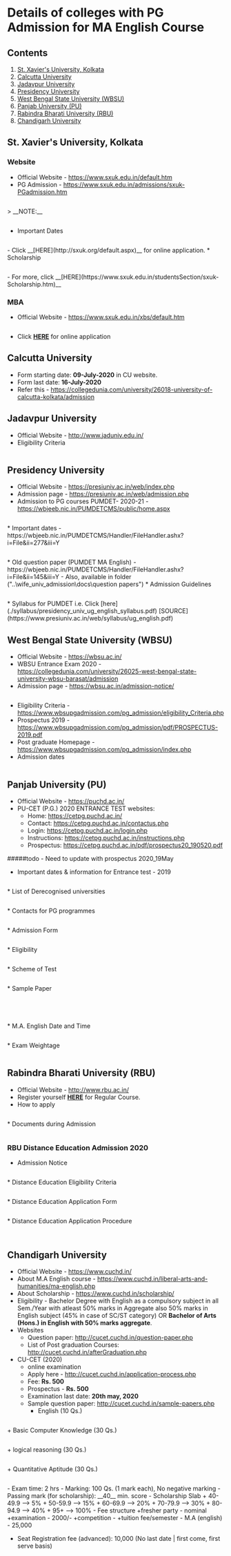 # Details of colleges with PG Admission for MA English Course
## Contents
1. [St. Xavier's University, Kolkata](#st-xaviers-university-kolkata)
1. [Calcutta University](#calcutta-university)
1. [Jadavpur University](#jadavpur-university)
1. [Presidency University](#presidency-university)
1. [West Bengal State University (WBSU)](#west-bengal-state-university-wbsu)
1. [Panjab University (PU)](#panjab-university-pu)
1. [Rabindra Bharati University (RBU)](#rabindra-bharati-university-rbu)
1. [Chandigarh University](#chandigarh-university)

##  St. Xavier's University, Kolkata
### Website
* Official Website - https://www.sxuk.edu.in/default.htm
* PG Admission - https://www.sxuk.edu.in/admissions/sxuk-PGadmission.htm
<p align="center">
  <img src="../images/st_xaviers_univ_ma_english.png" alt="" width="" height="">
</p>
> __NOTE:__
<p align="center">
  <img src="../images/st_xaviers_univ_ma_english_note.png" alt="" width="" height="">
</p>

* Important Dates
<p align="center">
  <img src="../images/st_xaviers_univ_ma_english_imp_dates.png" alt="" width="" height="">
</p>
	- Click __[HERE](http://sxuk.org/default.aspx)__ for online application.
* Scholarship
<p align="center">
  <img src="../images/st_xaviers_univ_scholarship.png" alt="" width="" height="">
</p>
	- For more, click __[HERE](https://www.sxuk.edu.in/studentsSection/sxuk-Scholarship.htm)__

### MBA
* Official Website - https://www.sxuk.edu.in/xbs/default.htm
<p align="center">
  <img src="../images/st_xaviers_univ_mba.png" alt="" width="" height="">
</p>

* Click __[HERE](https://www.sxuk.org/mba-default.aspx)__ for online application

## Calcutta University
* Form starting date: __09-July-2020__ in CU website.
* Form last date: __16-July-2020__
* Refer this - https://collegedunia.com/university/26018-university-of-calcutta-kolkata/admission

## Jadavpur University
* Official Website - http://www.jaduniv.edu.in/
* Eligibility Criteria
<p align="center">
  <img src="../images/ju_ma_english_eligibility_criteria.png" alt="" width="" height="">
</p>

## Presidency University
* Official Website - https://presiuniv.ac.in/web/index.php
* Admission page - https://presiuniv.ac.in/web/admission.php
* Admission to PG courses PUMDET- 2020-21 - https://wbjeeb.nic.in/PUMDETCMS/public/home.aspx
<p align="center">
  <img src="../images/presidency_univ_pumdet_admission_application_form.jpg" alt="" width="" height="">
</p>
* Important dates - https://wbjeeb.nic.in/PUMDETCMS/Handler/FileHandler.ashx?i=File&ii=277&iii=Y
<p align="center">
  <img src="../images/presidency_univ_pumdet_admission_imp_dates.jpg" alt="" width="" height="">
</p>
* Old question paper (PUMDET MA English) - https://wbjeeb.nic.in/PUMDETCMS/Handler/FileHandler.ashx?i=File&ii=145&iii=Y
  - Also, available in folder ("..\wife_univ_admission\docs\question papers")
* Admission Guidelines
<p align="center">
  <img src="../images/presidency_univ_admission_guidelines.png" alt="" width="" height="">
</p>
* Syllabus for PUMDET i.e. Click [here](./syllabus/presidency_univ_ug_english_syllabus.pdf) [SOURCE](https://www.presiuniv.ac.in/web/syllabus/ug_english.pdf)

## West Bengal State University (WBSU)
* Official Website - https://wbsu.ac.in/
* WBSU Entrance Exam 2020 - https://collegedunia.com/university/26025-west-bengal-state-university-wbsu-barasat/admission
* Admission page - https://wbsu.ac.in/admission-notice/
<p align="center">
  <img src="../images/wbsu_all_admission_notice.png" alt="" width="" height="">
</p>

* Eligibility Criteria - https://www.wbsupgadmission.com/pg_admission/eligibility_Criteria.php
* Prospectus 2019 - https://www.wbsupgadmission.com/pg_admission/pdf/PROSPECTUS-2019.pdf
* Post graduate Homepage - https://www.wbsupgadmission.com/pg_admission/index.php
* Admission dates
<p align="center">
  <img src="../images/wbsu_pg_admission_dates.png" alt="" width="" height="">
</p>


## Panjab University (PU)
* Official Website - https://puchd.ac.in/
* PU-CET (P.G.) 2020 ENTRANCE TEST websites:
	- Home: https://cetpg.puchd.ac.in/
	-	Contact: https://cetpg.puchd.ac.in/contactus.php
	- Login: https://cetpg.puchd.ac.in/login.php
	- Instructions: https://cetpg.puchd.ac.in/instructions.php
	- Prospectus: https://cetpg.puchd.ac.in/pdf/prospectus20_190520.pdf

#####todo - Need to update with prospectus 2020_19May
* Important dates & information for Entrance test - 2019
<p align="center">
  <img src="../images/pu_cet_pg_important_dates.png" alt="" width="" height="">
</p>
* List of Derecognised universities
<p align="center">
  <img src="../images/pu_derecognised_universities.png" alt="" width="" height="">
</p>
* Contacts for PG programmes
<p align="center">
  <img src="../images/pu_cet_pg_contact.png" alt="" width="" height="">
</p>
* Admission Form
<p align="center">
  <img src="../images/pu_cet_pg_admission_form.png" alt="" width="" height="">
</p>
* Eligibility
<p align="center">
  <img src="../images/pu_ma_english_eligibility.png" alt="" width="" height="">
</p>
* Scheme of Test
<p align="center">
  <img src="../images/pu_ma_english_scheme_of_test.png" alt="" width="" height="">
</p>
* Sample Paper
<p align="center">
  <img src="../images/pu_ma_english_sample_paper_pt1.png" alt="" width="" height="">
</p>
<p align="center">
  <img src="../images/pu_ma_english_sample_paper_pt2.png" alt="" width="" height="">
</p>
<p align="center">
  <img src="../images/pu_ma_english_sample_paper_pt3.png" alt="" width="" height="">
</p>
<p align="center">
  <img src="../images/pu_ma_english_sample_paper_pt4.png" alt="" width="" height="">
</p>
* M.A. English Date and Time
<p align="center">
  <img src="../images/pu_ma_english_exam_date_time.png" alt="" width="" height="">
</p>
* Exam Weightage
<p align="center">
  <img src="../images/pu_ma_english_exam_weightage.png" alt="" width="" height="">
</p>

## Rabindra Bharati University (RBU)
* Official Website - http://www.rbu.ac.in/
* Register yourself [__HERE__](http://admission.rbu.net.in/Login.aspx) for Regular Course.
* How to apply
<p align="center">
  <img src="../images/rbu_how_to_apply.png" alt="" width="" height="">
</p>
* Documents during Admission
<p align="center">
  <img src="../images/rbu_documents_during_admission.png" alt="" width="" height="">
</p>

### RBU Distance Education Admission 2020
* Admission Notice
<p align="center">
  <img src="../images/rbu_distance_education_registration_admission_dates.png" alt="" width="" height="">
</p>
* Distance Education Eligibility Criteria
<p align="center">
  <img src="../images/rbu_distance_education_eligibility_criteria.png" alt="" width="" height="">
</p>
* Distance Education Application Form
<p align="center">
  <img src="../images/rbu_distance_education_admission_application_form.png" alt="" width="" height="">
</p>
* Distance Education Application Procedure
<p align="center">
  <img src="../images/rbu_distance_education_admission_procedure.png" alt="" width="" height="">
</p>
<p align="center">
  <img src="../images/rbu_distance_education_admission_procedure_2.png" alt="" width="" height="">
</p>

## Chandigarh University
* Official Website - https://www.cuchd.in/
* About M.A English course - https://www.cuchd.in/liberal-arts-and-humanities/ma-english.php
* About Scholarship - https://www.cuchd.in/scholarship/
* Eligibility - Bachelor Degree with English as a compulsory subject in all Sem./Year with atleast 50% marks in Aggregate also 50% marks in English subject (45% in case of SC/ST category) OR __Bachelor of Arts (Hons.) in English with 50% marks aggregate__.
* Websites
  - Question paper: http://cucet.cuchd.in/question-paper.php
  - List of Post graduation Courses: http://cucet.cuchd.in/afterGraduation.php
* CU-CET (2020) 
  - online examination
  - Apply here - http://cucet.cuchd.in/application-process.php
  - Fee: __Rs. 500__
  - Prospectus - __Rs. 500__
  - Examination last date: __20th may, 2020__
  - Sample question paper: http://cucet.cuchd.in/sample-papers.php
    + English (10 Qs.)
<p align="center">
  <img src="../images/chand_univ_sample_questionpaper_english.jpg" alt="" width="" height="">
</p>
    + Basic Computer Knowledge (30 Qs.)
<p align="center">
  <img src="../images/chand_univ_sample_questionpaper_basiccomputer_knowledge.jpg" alt="" width="" height="">
</p>
    + logical reasoning (30 Qs.)
<p align="center">
  <img src="../images/chand_univ_sample_questionpaper_logical.jpg" alt="" width="" height="">
</p>
    + Quantitative Aptitude (30 Qs.)
<p align="center">
  <img src="../images/chand_univ_sample_questionpaper_quantitative.jpg" alt="" width="" height="">
</p>
  - Exam time: 2 hrs
  - Marking: 100 Qs. (1 mark each), No negative marking
  - Passing mark (for scholarship): __40__ min. score
  - Scholarship Slab
    + 40-49.9 --> 5%
    + 50-59.9 --> 15%
    + 60-69.9 --> 20%
    + 70-79.9 --> 30%
    + 80-94.9 --> 40%
    + 95+ --> 100%
  - Fee structure
    +fresher party - nominal
    +examination - 2000/-
    +competition - 
    +tuition fee/semester - M.A (english) - 25,000

  - Seat Registration fee (advanced): 10,000 (No last date | first come, first serve basis)